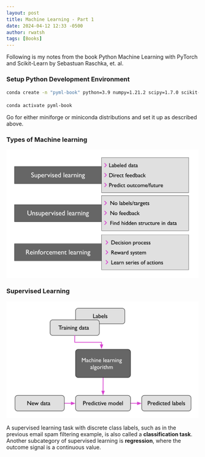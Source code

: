 ```yaml
---
layout: post
title: Machine Learning - Part 1 
date: 2024-04-12 12:33 -0500
author: rwatsh
tags: [Books]
---
```

Following is my notes from the book Python Machine Learning with PyTorch and Scikit-Learn by Sebastuan Raschka, et. al.

### Setup Python Development Environment

```bash
conda create -n "pyml-book" python=3.9 numpy=1.21.2 scipy=1.7.0 scikit-learn=1.0 matplotlib=3.4.3 pandas=1.3.2

conda activate pyml-book
```

Go for either miniforge or miniconda distributions and set it up as described above.

### Types of Machine learning

![image-20240412105606096](/assets/images/image-20240412105606096.png)

### Supervised Learning

![image-20240412113818576](/assets/images/image-20240412113818576.png)

A supervised learning task with discrete class labels, such as in the previous email spam filtering example, is also called a **classification task**. Another subcategory of supervised learning is **regression**, where the outcome signal is a continuous value.
